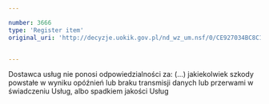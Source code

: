 ```yaml
---

number: 3666
type: 'Register item'
original_uri: 'http://decyzje.uokik.gov.pl/nd_wz_um.nsf/0/CE927034BC8C1247C1257A6A00314537?OpenDocument'


---
```


Dostawca usług nie ponosi odpowiedzialności za: (...) jakiekolwiek szkody powstałe w wyniku opóźnień lub braku transmisji danych lub przerwami w świadczeniu Usług, albo spadkiem jakości Usług
